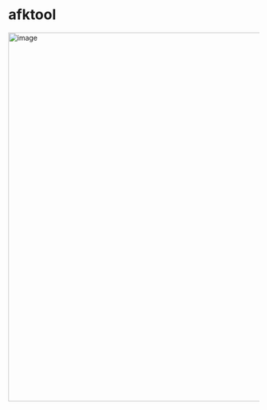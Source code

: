 # afktool

<img width="740" alt="image" src="https://github.com/sebseb7/afktool/assets/677956/2ba7e3db-447d-4ccc-8c8b-88a75f5212cb">
